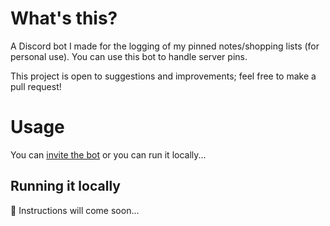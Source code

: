 # What's this?
A Discord bot I made for the logging of my pinned notes/shopping lists (for personal use). You can use this bot to handle server pins.

This project is open to suggestions and improvements; feel free to make a pull request!
# Usage
You can [invite the bot](https://discord.com/api/oauth2/authorize?client_id=1133351003803091094&permissions=414464732352&scope=bot) or you can run it locally...
## Running it locally
🚧 Instructions will come soon...
